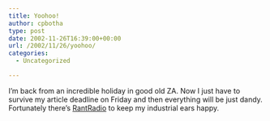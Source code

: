 ```yaml
---
title: Yoohoo!
author: cpbotha
type: post
date: 2002-11-26T16:39:00+00:00
url: /2002/11/26/yoohoo/
categories:
  - Uncategorized

---
```

I’m back from an incredible holiday in good old ZA. Now I just have to survive my article deadline on Friday and then everything will be just dandy. Fortunately there’s [RantRadio][1] to keep my industrial ears happy.

 [1]: http://www.rantradio.com/
